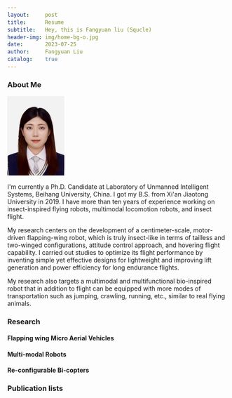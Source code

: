 ```yaml
---
layout:     post
title:      Resume
subtitle:   Hey, this is Fangyuan liu (Squcle)
header-img: img/home-bg-o.jpg
date:       2023-07-25
author:     Fangyuan Liu
catalog:    true
---
```


### About Me
<div>
<img aligh="left" src="/img/photo.png" style="zoom:30%"/>
<p>I'm currently a Ph.D. Candidate at Laboratory of Unmanned Intelligent Systems, Beihang University, China. I got my B.S. from Xi'an Jiaotong University in 2019. I have more than ten years of experience working on insect-inspired flying robots, multimodal locomotion robots, and insect flight.</p>
<p>My research centers on the development of a centimeter-scale, motor-driven flapping-wing robot, which is truly insect-like in terms of tailless and two-winged configurations, attitude control approach, and hovering flight capability. I carried out studies to optimize its flight performance by inventing simple yet effective designs for lightweight and improving lift generation and power efficiency for long endurance flights.</p>
<p>My research also targets a multimodal and multifunctional bio-inspired robot that in addition to flight can be equipped with more modes of transportation such as jumping, crawling, running, etc., similar to real flying animals.</p>
</div>


### Research
#### Flapping wing Micro Aerial Vehicles

#### Multi-modal Robots

#### Re-configurable Bi-copters

### Publication lists

